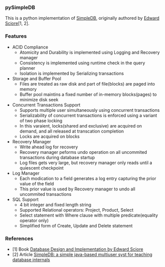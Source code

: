 ### pySimpleDB

This is a python implementation of [SimpleDB](https://cs.bc.edu/~sciore/simpledb/), originally authored by [Edward Sciore](https://www.bc.edu/bc-web/schools/morrissey/departments/computer-science/people/faculty-directory/edward-sciore.html)[1, 2].

### Features
- ACID Compliance
    - Atomicity and Durability is implemented using Logging and Recovery manager
    - Consistency is implemented using runtime check in the query planner
    - Isolation is implemented by Serializing transactions
- Storage and Buffer Pool
  - Files are treated as raw disk and part of file(blocks) are paged into memory
  - Buffer pool maintins a fixed number of in-memory blocks(pages) to minimize disk seek
- Concurrent Transactions Support
    - Supports multiple user simultaneously using concurrent transactions
    - Serializability of concurrent transactions is enforced using a variant of two phase locking
    - In this varaient, locks(shared and exclusive) are acquired on demand, and all released at transcation completion
    - Locks are acquired on blocks
- Recovery Manager
  - Write ahead log for recovery
  - Recovery manager peforms undo operation on all uncommited transactions during database startup
  - Log files gets very large, but recovery manager only reads until a quiescent checkpoint
- Log Manager
  - Each modication to a field generates a log entry capturing the prior value of the field
  - This prior value is used by Recovery manager to undo all uncommited transactions
- SQL Support
  - 4 bit integer and fixed length string
  - Supported Relational operators: Project, Product, Select
  - Select statement with Where clause with multiple predicate(equality operator only)
  - Simplified form of Create, Update and Delete statement

### References
- [1] Book [Database Design and Implementation by Edward Sciore](https://link.springer.com/book/10.1007/978-3-030-33836-7)
- [2] Article [SimpleDB: a simple java-based multiuser syst for teaching database internals](https://dl.acm.org/doi/abs/10.1145/1227504.1227498)

